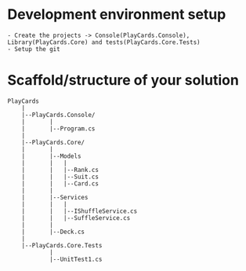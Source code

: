 # Development environment setup
	- Create the projects -> Console(PlayCards.Console), Library(PlayCards.Core) and tests(PlayCards.Core.Tests)
	- Setup the git
# Scaffold/structure of your solution
	PlayCards
		|
		|--PlayCards.Console/
		|		|
		|		|--Program.cs
		|
		|--PlayCards.Core/
		|		|
		|		|--Models
		|		|	|
		|		|	|--Rank.cs
		|		|	|--Suit.cs
		|		|	|--Card.cs
		|		|
		|		|--Services
		|		|	|
		|		|	|--IShuffleService.cs
		|		|	|--SuffleService.cs
		|		|
		|		|--Deck.cs
		|
		|--PlayCards.Core.Tests
				|
				|--UnitTest1.cs
